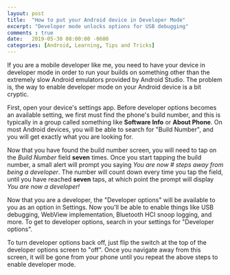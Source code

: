 ```yaml
---
layout: post
title:  "How to put your Android device in Developer Mode"
excerpt: "Developer mode unlocks options for USB debugging"
comments : true
date:   2019-05-30 08:00:00 -0600
categories: [Android, Learning, Tips and Tricks]
---
```

If you are a mobile developer like me, you need to have your device in developer mode in order to run your builds on something other than the extremely slow Android emulators provided by Android Studio. The problem is, the way to enable developer mode on your Android device is a bit cryptic.

First, open your device's settings app. Before developer options becomes an available setting, we first must find the phone's build number, and this is typically in a group called something like **Software Info** or **About Phone**. On most Android devices, you will be able to search for "Build Number", and you will get exactly what you are looking for. 

Now that you have found the build number screen, you will need to tap on the *Build Number* field **seven** times. Once you start tapping the build number, a small alert will prompt you saying *You are now # steps away from being a developer*. The number will count down every time you tap the field, until you have reached **seven** taps, at which point the prompt will display *You are now a developer!*

Now that you are a developer, the "Developer options" will be available to you as an option in Settings. Now you'll be able to enable things like USB debugging, WebView implementation, Bluetooth HCI snoop logging, and more. To get to developer options, search in your settings for "Developer options".

To turn developer options back off, just flip the switch at the top of the developer options screen to "off". Once you navigate away from this screen, it will be gone from your phone until you repeat the above steps to enable developer mode.

